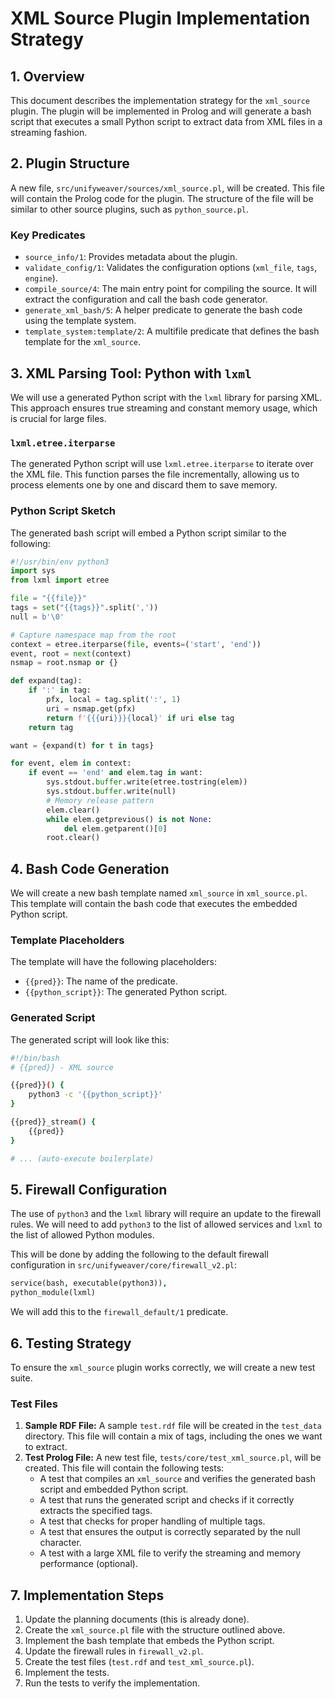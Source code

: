 # XML Source Plugin Implementation Strategy

## 1. Overview

This document describes the implementation strategy for the `xml_source` plugin. The plugin will be implemented in Prolog and will generate a bash script that executes a small Python script to extract data from XML files in a streaming fashion.

## 2. Plugin Structure

A new file, `src/unifyweaver/sources/xml_source.pl`, will be created. This file will contain the Prolog code for the plugin. The structure of the file will be similar to other source plugins, such as `python_source.pl`.

### Key Predicates

*   `source_info/1`: Provides metadata about the plugin.
*   `validate_config/1`: Validates the configuration options (`xml_file`, `tags`, `engine`).
*   `compile_source/4`: The main entry point for compiling the source. It will extract the configuration and call the bash code generator.
*   `generate_xml_bash/5`: A helper predicate to generate the bash code using the template system.
*   `template_system:template/2`: A multifile predicate that defines the bash template for the `xml_source`.

## 3. XML Parsing Tool: Python with `lxml`

We will use a generated Python script with the `lxml` library for parsing XML. This approach ensures true streaming and constant memory usage, which is crucial for large files.

### `lxml.etree.iterparse`

The generated Python script will use `lxml.etree.iterparse` to iterate over the XML file. This function parses the file incrementally, allowing us to process elements one by one and discard them to save memory.

### Python Script Sketch

The generated bash script will embed a Python script similar to the following:

```python
#!/usr/bin/env python3
import sys
from lxml import etree

file = "{{file}}"
tags = set("{{tags}}".split(','))
null = b'\0'

# Capture namespace map from the root
context = etree.iterparse(file, events=('start', 'end'))
event, root = next(context)
nsmap = root.nsmap or {}

def expand(tag):
    if ':' in tag:
        pfx, local = tag.split(':', 1)
        uri = nsmap.get(pfx)
        return f'{{{uri}}}{local}' if uri else tag
    return tag

want = {expand(t) for t in tags}

for event, elem in context:
    if event == 'end' and elem.tag in want:
        sys.stdout.buffer.write(etree.tostring(elem))
        sys.stdout.buffer.write(null)
        # Memory release pattern
        elem.clear()
        while elem.getprevious() is not None:
            del elem.getparent()[0]
        root.clear()
```

## 4. Bash Code Generation

We will create a new bash template named `xml_source` in `xml_source.pl`. This template will contain the bash code that executes the embedded Python script.

### Template Placeholders

The template will have the following placeholders:

*   `{{pred}}`: The name of the predicate.
*   `{{python_script}}`: The generated Python script.

### Generated Script

The generated script will look like this:

```bash
#!/bin/bash
# {{pred}} - XML source

{{pred}}() {
    python3 -c '{{python_script}}'
}

{{pred}}_stream() {
    {{pred}}
}

# ... (auto-execute boilerplate)
```

## 5. Firewall Configuration

The use of `python3` and the `lxml` library will require an update to the firewall rules. We will need to add `python3` to the list of allowed services and `lxml` to the list of allowed Python modules.

This will be done by adding the following to the default firewall configuration in `src/unifyweaver/core/firewall_v2.pl`:

```prolog
service(bash, executable(python3)),
python_module(lxml)
```

We will add this to the `firewall_default/1` predicate.

## 6. Testing Strategy

To ensure the `xml_source` plugin works correctly, we will create a new test suite.

### Test Files

1.  **Sample RDF File:** A sample `test.rdf` file will be created in the `test_data` directory. This file will contain a mix of tags, including the ones we want to extract.
2.  **Test Prolog File:** A new test file, `tests/core/test_xml_source.pl`, will be created. This file will contain the following tests:
    *   A test that compiles an `xml_source` and verifies the generated bash script and embedded Python script.
    *   A test that runs the generated script and checks if it correctly extracts the specified tags.
    *   A test that checks for proper handling of multiple tags.
    *   A test that ensures the output is correctly separated by the null character.
    *   A test with a large XML file to verify the streaming and memory performance (optional).

## 7. Implementation Steps

1.  Update the planning documents (this is already done).
2.  Create the `xml_source.pl` file with the structure outlined above.
3.  Implement the bash template that embeds the Python script.
4.  Update the firewall rules in `firewall_v2.pl`.
5.  Create the test files (`test.rdf` and `test_xml_source.pl`).
6.  Implement the tests.
7.  Run the tests to verify the implementation.